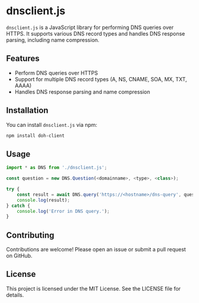 # dnsclient.js

`dnsclient.js` is a JavaScript library for performing DNS queries over HTTPS.
It supports various DNS record types and handles DNS response parsing, including name compression.

## Features

- Perform DNS queries over HTTPS
- Support for multiple DNS record types (A, NS, CNAME, SOA, MX, TXT, AAAA)
- Handles DNS response parsing and name compression

## Installation

You can install `dnsclient.js` via npm:

```bash
npm install doh-client
```

## Usage

```JavaScript
import * as DNS from './dnsclient.js';

const question = new DNS.Question(<domainname>, <type>, <class>);

try {
    const result = await DNS.query('https://<hostname>/dns-query', question);
    console.log(result);
} catch {
    console.log('Error in DNS query.');
}
```

## Contributing
Contributions are welcome! Please open an issue or submit a pull request on GitHub.

## License
This project is licensed under the MIT License. See the LICENSE file for details.